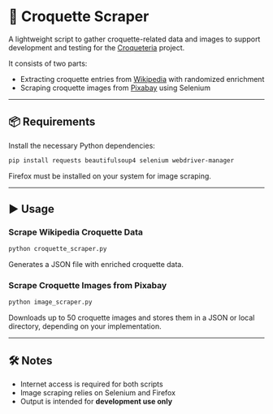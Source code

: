 # 🧾 Croquette Scraper

A lightweight script to gather croquette-related data and images to support development and testing for the [Croqueteria](../README.md) project.

It consists of two parts:

- Extracting croquette entries from [Wikipedia](https://en.wikipedia.org/wiki/Croquette) with randomized enrichment
- Scraping croquette images from [Pixabay](https://pixabay.com/de/images/search/croquette/) using Selenium

---

## 📦 Requirements

Install the necessary Python dependencies:

```bash
pip install requests beautifulsoup4 selenium webdriver-manager
```

Firefox must be installed on your system for image scraping.

---

## ▶️ Usage

### Scrape Wikipedia Croquette Data

```bash
python croquette_scraper.py
```

Generates a JSON file with enriched croquette data.

### Scrape Croquette Images from Pixabay

```bash
python image_scraper.py
```

Downloads up to 50 croquette images and stores them in a JSON or local directory, depending on your implementation.

---

## 🛠️ Notes

- Internet access is required for both scripts
- Image scraping relies on Selenium and Firefox
- Output is intended for **development use only**
